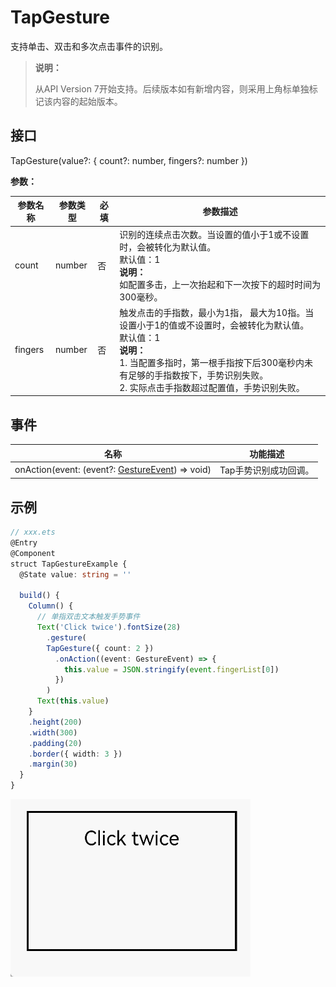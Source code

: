 # TapGesture

支持单击、双击和多次点击事件的识别。

>  **说明：**
>
>  从API Version 7开始支持。后续版本如有新增内容，则采用上角标单独标记该内容的起始版本。


## 接口

TapGesture(value?: { count?: number, fingers?: number })

**参数：**

| 参数名称 | 参数类型 | 必填 | 参数描述 |
| -------- | -------- | -------- | -------- |
| count | number | 否 | 识别的连续点击次数。当设置的值小于1或不设置时，会被转化为默认值。<br/>默认值：1<br/>**说明：**<br/>如配置多击，上一次抬起和下一次按下的超时时间为300毫秒。 |
| fingers | number | 否 | 触发点击的手指数，最小为1指，&nbsp;最大为10指。当设置小于1的值或不设置时，会被转化为默认值。<br/>默认值：1<br/>**说明：**<br/>1. 当配置多指时，第一根手指按下后300毫秒内未有足够的手指数按下，手势识别失败。<br/>2. 实际点击手指数超过配置值，手势识别失败。 |


## 事件

| 名称 | 功能描述 |
| -------- | -------- |
| onAction(event: (event?:&nbsp;[GestureEvent](ts-gesture-settings.md#gestureevent对象说明))&nbsp;=&gt;&nbsp;void) | Tap手势识别成功回调。 |


## 示例

```ts
// xxx.ets
@Entry
@Component
struct TapGestureExample {
  @State value: string = ''

  build() {
    Column() {
      // 单指双击文本触发手势事件
      Text('Click twice').fontSize(28)
        .gesture(
        TapGesture({ count: 2 })
          .onAction((event: GestureEvent) => {
            this.value = JSON.stringify(event.fingerList[0])
          })
        )
      Text(this.value)
    }
    .height(200)
    .width(300)
    .padding(20)
    .border({ width: 3 })
    .margin(30)
  }
}
```

![zh-cn_image_0000001174422900](figures/zh-cn_image_0000001174422900.gif)
